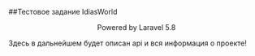 ##Тестовое задание IdiasWorld

<p align="center">Powered by Laravel 5.8</p>


Здесь в дальнейшем будет описан api и вся информация о проекте!  
